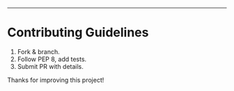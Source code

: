 ---
# Contributing Guidelines

1. Fork & branch.
2. Follow PEP 8, add tests.
3. Submit PR with details.

Thanks for improving this project!
